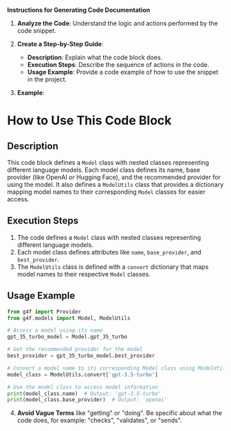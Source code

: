 **Instructions for Generating Code Documentation**

1. **Analyze the Code**: Understand the logic and actions performed by the code snippet.

2. **Create a Step-by-Step Guide**:
    - **Description**: Explain what the code block does.
    - **Execution Steps**: Describe the sequence of actions in the code.
    - **Usage Example**: Provide a code example of how to use the snippet in the project.

3. **Example**:

How to Use This Code Block
=========================================================================================

Description
-------------------------
This code block defines a `Model` class with nested classes representing different language models. Each model class defines its name, base provider (like OpenAI or Hugging Face), and the recommended provider for using the model. It also defines a `ModelUtils` class that provides a dictionary mapping model names to their corresponding `Model` classes for easier access.

Execution Steps
-------------------------
1. The code defines a `Model` class with nested classes representing different language models.
2. Each model class defines attributes like `name`, `base_provider`, and `best_provider`.
3. The `ModelUtils` class is defined with a `convert` dictionary that maps model names to their respective `Model` classes.

Usage Example
-------------------------

```python
from g4f import Provider
from g4f.models import Model, ModelUtils

# Access a model using its name
gpt_35_turbo_model = Model.gpt_35_turbo

# Get the recommended provider for the model
best_provider = gpt_35_turbo_model.best_provider

# Convert a model name to its corresponding Model class using ModelUtils
model_class = ModelUtils.convert['gpt-3.5-turbo']

# Use the model class to access model information
print(model_class.name)  # Output: 'gpt-3.5-turbo'
print(model_class.base_provider)  # Output: 'openai'
```

4. **Avoid Vague Terms** like "getting" or "doing". Be specific about what the code does, for example: "checks", "validates", or "sends".